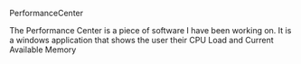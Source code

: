 PerformanceCenter

The Performance Center is a piece of software I have been working on. It is a windows application that shows the user their CPU Load and Current Available Memory
